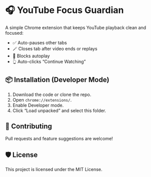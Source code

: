 # 🎧 YouTube Focus Guardian

A simple Chrome extension that keeps YouTube playback clean and focused:
- ✅ Auto-pauses other tabs
- 🪄 Closes tab after video ends or replays
- 🚫 Blocks autoplay
- 👆 Auto-clicks “Continue Watching”

## 📦 Installation (Developer Mode)
1. Download the code or clone the repo.
2. Open `chrome://extensions/`.
3. Enable Developer mode.
4. Click “Load unpacked” and select this folder.

## 🤝 Contributing
Pull requests and feature suggestions are welcome!

## 🛡 License
This project is licensed under the MIT License.
